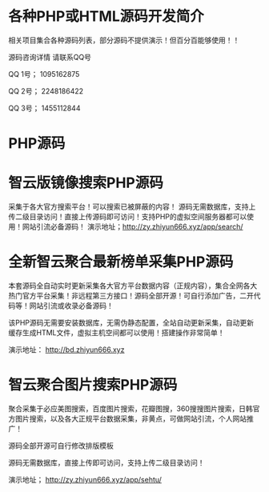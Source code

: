 # 各种PHP或HTML源码开发简介
 相关项目集合各种源码列表，部分源码不提供演示！但百分百能够使用！！

 源码咨询详情 请联系QQ号 
 
QQ 1号； 1095162875 

QQ 2号； 2248186422

QQ 3号； 1455112844

# PHP源码
# 智云版镜像搜索PHP源码

采集于各大官方搜索平台！可以搜索已被屏蔽的内容！ 源码无需数据库，支持上传二级目录访问！直接上传源码即可访问！支持PHP的虚拟空间服务器都可以使用！网站引流必备源码！
 演示地址；http://zy.zhiyun666.xyz/app/search/


 
# 全新智云聚合最新榜单采集PHP源码

本套源码全自动实时更新采集各大官方平台数据内容（正规内容），集合全网各大热门官方平台采集！非远程第三方接口！源码全部开源！可自行添加广告，二开代码等！网站引流或收录必备源码！

该PHP源码无需要安装数据库，无需伪静态配置，全站自动更新采集，自动更新缓存生成HTML文件，虚拟主机空间都可以使用！搭建操作非常简单！

演示地址： http://bd.zhiyun666.xyz


# 智云聚合图片搜索PHP源码

聚合采集于必应美图搜索，百度图片搜索，花瓣图搜，360搜搜图片搜索，日韩官方图片搜索，以及各大正规平台数据采集，非黄点，可做网站引流，个人网站推广！

源码全部开源可自行修改排版模板

源码无需数据库，直接上传即可访问，支持上传二级目录访问！

演示地址； http://zy.zhiyun666.xyz/app/sehtu/






